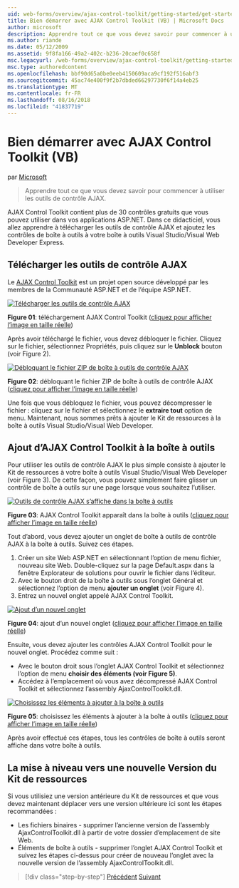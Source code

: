 ```yaml
---
uid: web-forms/overview/ajax-control-toolkit/getting-started/get-started-with-the-ajax-control-toolkit-vb
title: Bien démarrer avec AJAX Control Toolkit (VB) | Microsoft Docs
author: microsoft
description: Apprendre tout ce que vous devez savoir pour commencer à utiliser les outils de contrôle AJAX.
ms.author: riande
ms.date: 05/12/2009
ms.assetid: 9f8fa166-49a2-402c-b236-20caef0c658f
msc.legacyurl: /web-forms/overview/ajax-control-toolkit/getting-started/get-started-with-the-ajax-control-toolkit-vb
msc.type: authoredcontent
ms.openlocfilehash: bbf90d65a0be0eeb4150609aca9cf192f516abf3
ms.sourcegitcommit: 45ac74e400f9f2b7dbded66297730f6f14a4eb25
ms.translationtype: MT
ms.contentlocale: fr-FR
ms.lasthandoff: 08/16/2018
ms.locfileid: "41837719"
---
```

<a name="get-started-with-the-ajax-control-toolkit-vb"></a>Bien démarrer avec AJAX Control Toolkit (VB)
====================
par [Microsoft](https://github.com/microsoft)

> Apprendre tout ce que vous devez savoir pour commencer à utiliser les outils de contrôle AJAX.


AJAX Control Toolkit contient plus de 30 contrôles gratuits que vous pouvez utiliser dans vos applications ASP.NET. Dans ce didacticiel, vous allez apprendre à télécharger les outils de contrôle AJAX et ajoutez les contrôles de boîte à outils à votre boîte à outils Visual Studio/Visual Web Developer Express.

## <a name="downloading-the-ajax-control-toolkit"></a>Télécharger les outils de contrôle AJAX

Le [AJAX Control Toolkit](http://devexpress.com/act) est un projet open source développé par les membres de la Communauté ASP.NET et de l’équipe ASP.NET.


[![Télécharger les outils de contrôle AJAX](get-started-with-the-ajax-control-toolkit-vb/_static/image1.jpg)](get-started-with-the-ajax-control-toolkit-vb/_static/image1.png)

**Figure 01**: téléchargement AJAX Control Toolkit ([cliquez pour afficher l’image en taille réelle](get-started-with-the-ajax-control-toolkit-vb/_static/image2.png))


Après avoir téléchargé le fichier, vous devez débloquer le fichier. Cliquez sur le fichier, sélectionnez Propriétés, puis cliquez sur le **Unblock** bouton (voir Figure 2).


[![Débloquant le fichier ZIP de boîte à outils de contrôle AJAX](get-started-with-the-ajax-control-toolkit-vb/_static/image2.jpg)](get-started-with-the-ajax-control-toolkit-vb/_static/image3.png)

**Figure 02**: débloquant le fichier ZIP de boîte à outils de contrôle AJAX ([cliquez pour afficher l’image en taille réelle](get-started-with-the-ajax-control-toolkit-vb/_static/image4.png))


Une fois que vous débloquez le fichier, vous pouvez décompresser le fichier : cliquez sur le fichier et sélectionnez le **extraire tout** option de menu. Maintenant, nous sommes prêts à ajouter le Kit de ressources à la boîte à outils Visual Studio/Visual Web Developer.

## <a name="adding-the-ajax-control-toolkit-to-the-toolbox"></a>Ajout d’AJAX Control Toolkit à la boîte à outils

Pour utiliser les outils de contrôle AJAX le plus simple consiste à ajouter le Kit de ressources à votre boîte à outils Visual Studio/Visual Web Developer (voir Figure 3). De cette façon, vous pouvez simplement faire glisser un contrôle de boîte à outils sur une page lorsque vous souhaitez l’utiliser.


[![Outils de contrôle AJAX s’affiche dans la boîte à outils](get-started-with-the-ajax-control-toolkit-vb/_static/image3.jpg)](get-started-with-the-ajax-control-toolkit-vb/_static/image5.png)

**Figure 03**: AJAX Control Toolkit apparaît dans la boîte à outils ([cliquez pour afficher l’image en taille réelle](get-started-with-the-ajax-control-toolkit-vb/_static/image6.png))


Tout d’abord, vous devez ajouter un onglet de boîte à outils de contrôle AJAX à la boîte à outils. Suivez ces étapes.

1. Créer un site Web ASP.NET en sélectionnant l’option de menu fichier, nouveau site Web. Double-cliquez sur la page Default.aspx dans la fenêtre Explorateur de solutions pour ouvrir le fichier dans l’éditeur.
2. Avec le bouton droit de la boîte à outils sous l’onglet Général et sélectionnez l’option de menu **ajouter un onglet** (voir Figure 4).
3. Entrez un nouvel onglet appelé AJAX Control Toolkit.


[![Ajout d’un nouvel onglet](get-started-with-the-ajax-control-toolkit-vb/_static/image4.jpg)](get-started-with-the-ajax-control-toolkit-vb/_static/image7.png)

**Figure 04**: ajout d’un nouvel onglet ([cliquez pour afficher l’image en taille réelle](get-started-with-the-ajax-control-toolkit-vb/_static/image8.png))


Ensuite, vous devez ajouter les contrôles AJAX Control Toolkit pour le nouvel onglet. Procédez comme suit :

- Avec le bouton droit sous l’onglet AJAX Control Toolkit et sélectionnez l’option de menu **choisir des éléments (voir Figure 5)**.
- Accédez à l’emplacement où vous avez décompressé AJAX Control Toolkit et sélectionnez l’assembly AjaxControlToolkit.dll.


[![Choisissez les éléments à ajouter à la boîte à outils](get-started-with-the-ajax-control-toolkit-vb/_static/image5.jpg)](get-started-with-the-ajax-control-toolkit-vb/_static/image9.png)

**Figure 05**: choisissez les éléments à ajouter à la boîte à outils ([cliquez pour afficher l’image en taille réelle](get-started-with-the-ajax-control-toolkit-vb/_static/image10.png))


Après avoir effectué ces étapes, tous les contrôles de boîte à outils seront affiche dans votre boîte à outils.

## <a name="upgrading-to-a-new-version-of-the-toolkit"></a>La mise à niveau vers une nouvelle Version du Kit de ressources

Si vous utilisiez une version antérieure du Kit de ressources et que vous devez maintenant déplacer vers une version ultérieure ici sont les étapes recommandées :

- Les fichiers binaires - supprimer l’ancienne version de l’assembly AjaxControlToolkit.dll à partir de votre dossier d’emplacement de site Web.
- Éléments de boîte à outils - supprimer l’onglet AJAX Control Toolkit et suivez les étapes ci-dessus pour créer de nouveau l’onglet avec la nouvelle version de l’assembly AjaxControlToolkit.dll.

> [!div class="step-by-step"]
> [Précédent](creating-a-custom-ajax-control-toolkit-control-extender-cs.md)
> [Suivant](using-ajax-control-toolkit-controls-and-control-extenders-vb.md)
